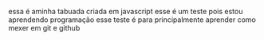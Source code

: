 essa é aminha tabuada criada em javascript
esse é um teste pois estou aprendendo programação
esse teste é para principalmente aprender como mexer em git e github